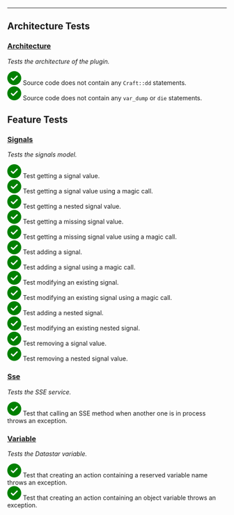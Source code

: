 ---

## Architecture Tests

### [Architecture](tests/Architecture/ArchitectureTest.php)

_Tests the architecture of the plugin._

![Pass](https://raw.githubusercontent.com/putyourlightson/craft-generate-test-spec/main/icons/pass.svg) Source code does not contain any `Craft::dd` statements.  
![Pass](https://raw.githubusercontent.com/putyourlightson/craft-generate-test-spec/main/icons/pass.svg) Source code does not contain any `var_dump` or `die` statements.  

## Feature Tests

### [Signals](tests/Feature/SignalsTest.php)

_Tests the signals model._

![Pass](https://raw.githubusercontent.com/putyourlightson/craft-generate-test-spec/main/icons/pass.svg) Test getting a signal value.  
![Pass](https://raw.githubusercontent.com/putyourlightson/craft-generate-test-spec/main/icons/pass.svg) Test getting a signal value using a magic call.  
![Pass](https://raw.githubusercontent.com/putyourlightson/craft-generate-test-spec/main/icons/pass.svg) Test getting a nested signal value.  
![Pass](https://raw.githubusercontent.com/putyourlightson/craft-generate-test-spec/main/icons/pass.svg) Test getting a missing signal value.  
![Pass](https://raw.githubusercontent.com/putyourlightson/craft-generate-test-spec/main/icons/pass.svg) Test getting a missing signal value using a magic call.  
![Pass](https://raw.githubusercontent.com/putyourlightson/craft-generate-test-spec/main/icons/pass.svg) Test adding a signal.  
![Pass](https://raw.githubusercontent.com/putyourlightson/craft-generate-test-spec/main/icons/pass.svg) Test adding a signal using a magic call.  
![Pass](https://raw.githubusercontent.com/putyourlightson/craft-generate-test-spec/main/icons/pass.svg) Test modifying an existing signal.  
![Pass](https://raw.githubusercontent.com/putyourlightson/craft-generate-test-spec/main/icons/pass.svg) Test modifying an existing signal using a magic call.  
![Pass](https://raw.githubusercontent.com/putyourlightson/craft-generate-test-spec/main/icons/pass.svg) Test adding a nested signal.  
![Pass](https://raw.githubusercontent.com/putyourlightson/craft-generate-test-spec/main/icons/pass.svg) Test modifying an existing nested signal.  
![Pass](https://raw.githubusercontent.com/putyourlightson/craft-generate-test-spec/main/icons/pass.svg) Test removing a signal value.  
![Pass](https://raw.githubusercontent.com/putyourlightson/craft-generate-test-spec/main/icons/pass.svg) Test removing a nested signal value.  

### [Sse](tests/Feature/SseTest.php)

_Tests the SSE service._

![Pass](https://raw.githubusercontent.com/putyourlightson/craft-generate-test-spec/main/icons/pass.svg) Test that calling an SSE method when another one is in process throws an exception.  

### [Variable](tests/Feature/VariableTest.php)

_Tests the Datastar variable._

![Pass](https://raw.githubusercontent.com/putyourlightson/craft-generate-test-spec/main/icons/pass.svg) Test that creating an action containing a reserved variable name throws an exception.  
![Pass](https://raw.githubusercontent.com/putyourlightson/craft-generate-test-spec/main/icons/pass.svg) Test that creating an action containing an object variable throws an exception.  
